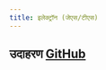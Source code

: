 ```yaml
---
title: इलेक्ट्रॉन (जेएस/टीएस)
---
```


## उदाहरण [GitHub](https://github.com/ahqstore/sample-app/tree/main/electron)
